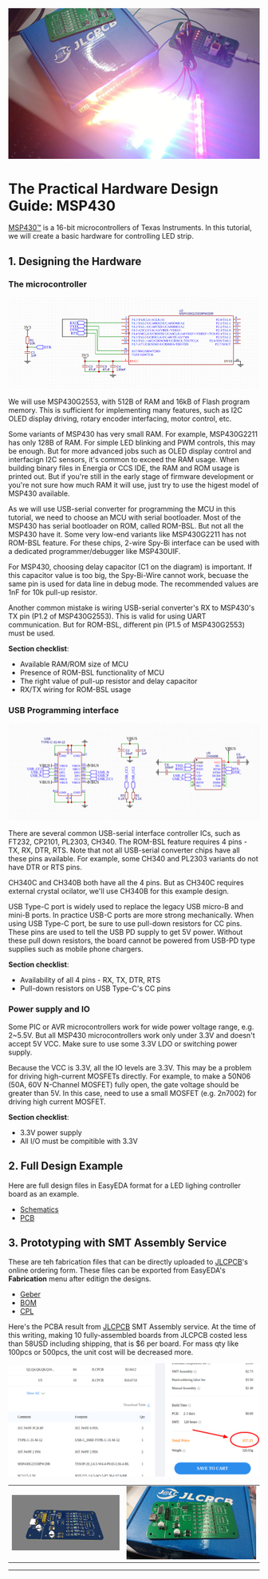 <img src="./msp430/testing.png" />

# The Practical Hardware Design Guide: MSP430

[MSP430™][msp430] is a 16-bit microcontrollers of Texas Instruments.
In this tutorial, we will create a basic hardware for controlling LED strip.

## 1. Designing the Hardware

### The microcontroller

<img src="./msp430/mcu.png" />

We will use MSP430G2553, with 512B of RAM and 16kB of Flash program memory.
This is sufficient for implementing many features, such as I2C OLED display driving, rotary encoder interfacing, motor control, etc.

Some variants of MSP430 has very small RAM. For example, MSP430G2211 has only 128B of RAM.
For simple LED blinking and PWM controls, this may be enough.
But for more advanced jobs such as OLED display control and interfacign I2C sensors, it's common to exceed the RAM usage.
When building binary files in Energia or CCS IDE, the RAM and ROM usage is printed out. But if you're still in the early stage of firmware development or you're not sure how much RAM it will use, just try to use the higest model of MSP430 available.

As we will use USB-serial converter for programming the MCU in this tutorial, we need to choose an MCU with serial bootloader.
Most of the MSP430 has serial bootloader on ROM, called ROM-BSL.
But not all the MSP430 have it.
Some very low-end variants like MSP430G2211 has not ROM-BSL feature.
For these chips, 2-wire Spy-Bi interface can be used with a dedicated programmer/debugger like MSP430UIF.

For MSP430, choosing delay capacitor (C1 on the diagram) is important.
If this capacitor value is too big, the Spy-Bi-Wire cannot work, becuase the same pin is used for data line in debug mode.
The recommended values are 1nF for 10k pull-up resistor.

Another common mistake is wiring USB-serial converter's RX to MSP430's TX pin (P1.2 of MSP430G2553).
This is valid for using UART communication.
But for ROM-BSL, different pin (P1.5 of MSP430G2553) must be used.

__Section checklist__:
* Available RAM/ROM size of MCU
* Presence of ROM-BSL functionality of MCU
* The right value of pull-up resistor and delay capacitor
* RX/TX wiring for ROM-BSL usage


### USB Programming interface

<img src="./msp430/usb-serial.png" />

There are several common USB-serial interface controller ICs, such as FT232, CP2101, PL2303, CH340.
The ROM-BSL feature requires 4 pins - TX, RX, DTR, RTS.
Note that not all USB-serial converter chips have all these pins available.
For example, some CH340 and PL2303 variants do not have DTR or RTS pins.

CH340C and CH340B both have all the 4 pins. But as CH340C requires external crystal ocilator, we'll use CH340B for this example design.

USB Type-C port is widely used to replace the legacy USB micro-B and mini-B ports.
In practice USB-C ports are more strong mechanically.
When using USB Type-C port, be sure to use pull-down resistors for CC pins.
These pins are used to tell the USB PD supply to get 5V power.
Without these pull down resistors, the board cannot be powered from USB-PD type supplies such as mobile phone chargers.

__Section checklist__:
* Availability of all 4 pins - RX, TX, DTR, RTS
* Pull-down resistors on USB Type-C's CC pins


### Power supply and IO

Some PIC or AVR microcontrollers work for wide power voltage range, e.g. 2~5.5V.
But all MSP430 microcontrollers work only under 3.3V and doesn't accept 5V VCC.
Make sure to use some 3.3V LDO or switching power supply.

Because the VCC is 3.3V, all the IO levels are 3.3V.
This may be a problem for driving high-current MOSFETs directly.
For example, to make a 50N06 (50A, 60V N-Channel MOSFET) fully open, the gate voltage should be greater than 5V.
In this case, need to use a small MOSFET (e.g. 2n7002) for driving high current MOSFET.

__Section checklist__:
* 3.3V power supply
* All I/O must be compitible with 3.3V


## 2. Full Design Example

Here are full design files in EasyEDA format for a LED lighing controller board as an example.
* [Schematics](./hardware/msp430/SCH_MSP430-Tutorial_2022-03-29.json)
* [PCB](./hardware/msp430/PCB_PCB_2022-03-29.json)


## 3. Prototyping with SMT Assembly Service

These are teh fabrication files that can be directly uploaded to [JLCPCB][jlcpcb]'s online ordering form. These files can be exported from EasyEDA's __Fabrication__ menu after editign the designs.
* [Geber](./hardware/msp430/fabrication/Gerber_PCB.zip)
* [BOM](./hardware/msp430/fabrication/BOM_PCB_2022-03-29.csv)
* [CPL](./hardware/msp430/fabrication/PickAndPlace_PCB_2022-03-29.csv)


Here's the PCBA result from [JLCPCB][jlcpcb] SMT Assembly service.
At the time of this writing, making 10 fully-assembled boards from JLCPCB costed less than 58USD including shipping, that is $6 per board.
For mass qty like 100pcs or 500pcs, the unit cost will be decreased more.

<table>
<tr><img src="./msp430/pricing.png" /></tr>
<tr><td><img src="./msp430/pcb-design.png" /></td><td><img src="./msp430/pcba.png" /></td></tr>
</table>


---

[msp430]: https://www.ti.com/microcontrollers-mcus-processors/microcontrollers/msp430-microcontrollers/overview.html "MSP430 Microcontrollers"
[jlcpcb]: https://jlcpcb.com/HOT "JLCPCB Official Website"
